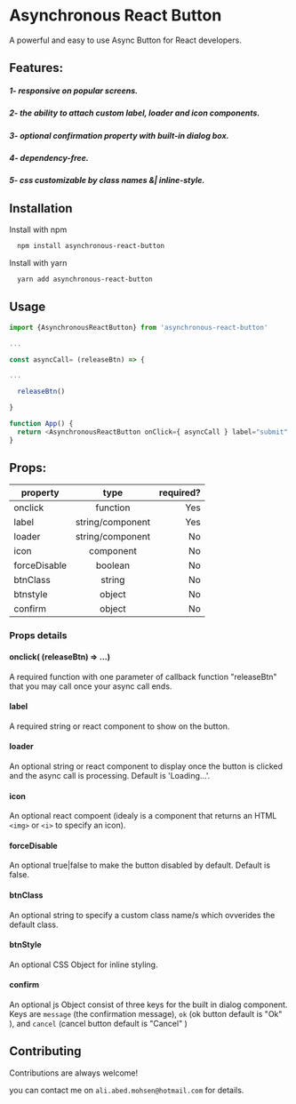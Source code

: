 
# Asynchronous React Button

A powerful and easy to use Async Button for React developers.

## Features:
##### 1- responsive on popular screens.
##### 2- the ability to attach custom label, loader and icon components.
##### 3- optional confirmation property with built-in dialog box.
##### 4- dependency-free.
##### 5- css customizable by class names &| inline-style.

## Installation

Install with npm

```bash
  npm install asynchronous-react-button
```
Install with yarn

```bash
  yarn add asynchronous-react-button
```


## Usage

```javascript
import {AsynchronousReactButton} from 'asynchronous-react-button'

...

const asyncCall= (releaseBtn) => {

...

  releaseBtn()

} 

function App() {
  return <AsynchronousReactButton onClick={ asyncCall } label="submit" />
}
```

## Props:

| property      | type             | required?|
| ------------- |:----------------:|---------:|
| onclick       | function         | Yes      |
| label         | string/component | Yes      |
| loader        | string/component | No       |
| icon          | component        | No       |
| forceDisable  | boolean          | No       |
| btnClass      | string           | No       |
| btnstyle      | object           | No       |
| confirm       | object           | No       |


### Props details

#### onclick( (releaseBtn) => ...)

A required function with one parameter of callback function "releaseBtn" that you may call once your async call ends. 

#### label

A required string or react component to show on the button. 

#### loader

An optional string or react component to display once the button is clicked and the async call is processing. Default is 'Loading...'.

#### icon

An optional react compoent (idealy is a component that returns an HTML `<img>` or `<i>` to specify an icon).

#### forceDisable

An optional true|false to make the button disabled by default. Default is false.

#### btnClass

An optional string to specify a custom class name/s which ovverides the default class.

#### btnStyle

An optional CSS Object for inline styling.

#### confirm

An optional js Object consist of three keys for the built in dialog component. Keys are `message` (the confirmation message), `ok` (ok button default is "Ok" ), and `cancel` (cancel button default is "Cancel" )

## Contributing

Contributions are always welcome!

you can contact me on `ali.abed.mohsen@hotmail.com` for details.

